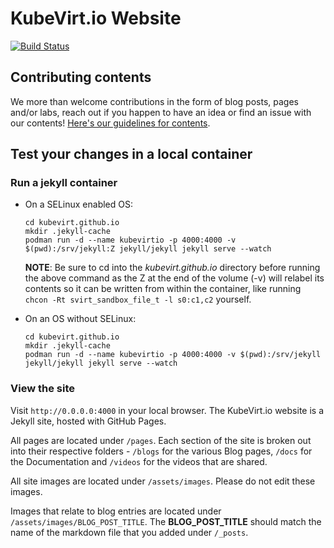 # KubeVirt.io Website

[![Build Status](https://travis-ci.org/kubevirt/kubevirt.github.io.svg?branch=master)](https://travis-ci.org/kubevirt/kubevirt.github.io)

## Contributing contents

We more than welcome contributions in the form of blog posts, pages and/or labs, reach out if you happen to have an idea or find an issue with our contents! [Here's our guidelines for contents](GUIDELINES.md).

## Test your changes in a local container

### Run a jekyll container

* On a SELinux enabled OS:

    ```console
    cd kubevirt.github.io
    mkdir .jekyll-cache
    podman run -d --name kubevirtio -p 4000:4000 -v $(pwd):/srv/jekyll:Z jekyll/jekyll jekyll serve --watch
    ```
    
    **NOTE**: Be sure to cd into the *kubevirt.github.io* directory before running the above command as the Z at the end of the volume (-v) will relabel its contents so it can be written from within the container, like running `chcon -Rt svirt_sandbox_file_t -l s0:c1,c2` yourself.

* On an OS without SELinux:

    ```console
    cd kubevirt.github.io
    mkdir .jekyll-cache
    podman run -d --name kubevirtio -p 4000:4000 -v $(pwd):/srv/jekyll jekyll/jekyll jekyll serve --watch
    ```

### View the site

Visit `http://0.0.0.0:4000` in your local browser.
The KubeVirt.io website is a Jekyll site, hosted with GitHub Pages.

All pages are located under `/pages`. Each section of the site is broken out into their respective folders - `/blogs` for the various Blog pages, `/docs` for the Documentation and `/videos` for the videos that are shared.

All site images are located under `/assets/images`. Please do not edit these images.

Images that relate to blog entries are located under `/assets/images/BLOG_POST_TITLE`. The **BLOG_POST_TITLE** should match the name of the markdown file that you added under `/_posts`.
